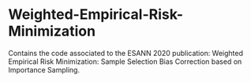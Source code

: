# Weighted-Empirical-Risk-Minimization
Contains the code associated to the ESANN 2020 publication: Weighted Empirical Risk Minimization: Sample Selection Bias Correction based on Importance Sampling.

